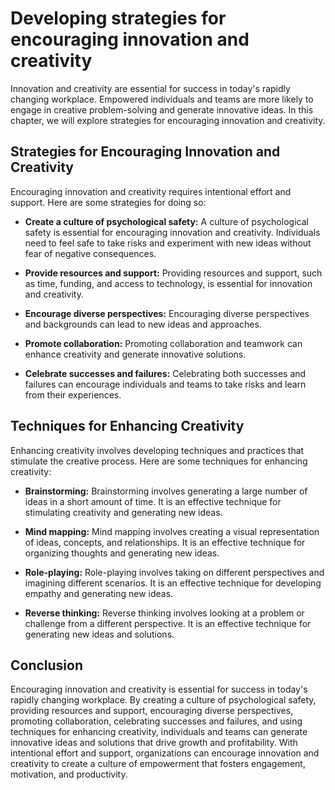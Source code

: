 Developing strategies for encouraging innovation and creativity
=================================================================================================================

Innovation and creativity are essential for success in today's rapidly changing workplace. Empowered individuals and teams are more likely to engage in creative problem-solving and generate innovative ideas. In this chapter, we will explore strategies for encouraging innovation and creativity.

Strategies for Encouraging Innovation and Creativity
----------------------------------------------------

Encouraging innovation and creativity requires intentional effort and support. Here are some strategies for doing so:

* **Create a culture of psychological safety:** A culture of psychological safety is essential for encouraging innovation and creativity. Individuals need to feel safe to take risks and experiment with new ideas without fear of negative consequences.

* **Provide resources and support:** Providing resources and support, such as time, funding, and access to technology, is essential for innovation and creativity.

* **Encourage diverse perspectives:** Encouraging diverse perspectives and backgrounds can lead to new ideas and approaches.

* **Promote collaboration:** Promoting collaboration and teamwork can enhance creativity and generate innovative solutions.

* **Celebrate successes and failures:** Celebrating both successes and failures can encourage individuals and teams to take risks and learn from their experiences.

Techniques for Enhancing Creativity
-----------------------------------

Enhancing creativity involves developing techniques and practices that stimulate the creative process. Here are some techniques for enhancing creativity:

* **Brainstorming:** Brainstorming involves generating a large number of ideas in a short amount of time. It is an effective technique for stimulating creativity and generating new ideas.

* **Mind mapping:** Mind mapping involves creating a visual representation of ideas, concepts, and relationships. It is an effective technique for organizing thoughts and generating new ideas.

* **Role-playing:** Role-playing involves taking on different perspectives and imagining different scenarios. It is an effective technique for developing empathy and generating new ideas.

* **Reverse thinking:** Reverse thinking involves looking at a problem or challenge from a different perspective. It is an effective technique for generating new ideas and solutions.

Conclusion
----------

Encouraging innovation and creativity is essential for success in today's rapidly changing workplace. By creating a culture of psychological safety, providing resources and support, encouraging diverse perspectives, promoting collaboration, celebrating successes and failures, and using techniques for enhancing creativity, individuals and teams can generate innovative ideas and solutions that drive growth and profitability. With intentional effort and support, organizations can encourage innovation and creativity to create a culture of empowerment that fosters engagement, motivation, and productivity.
